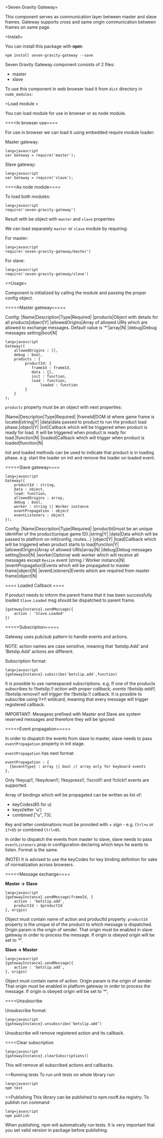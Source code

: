 =Seven Gravity Gateway=

This component serves as communication layer between master and slave frames. Gateway supports cross and same origin communication between frames on same page.

=Install=

You can install this package with **npm**:

`npm install seven-gravity-gateway --save`

Seven Gravity Gateway component consists of 2 files:
 - master
 - slave


To use this component in web browser load it from `dist` directory in `node_modules`:

=Load module =

You can load module for use in browser or as node module.


====In browser use====

For use in browser we can load it using embedded require module loader:

Master gateway:

```
lang=javascript
var Gateway = require('master');
```
Slave gateway:

```
lang=javascript
var Gateway = require('slave');
```

====As node module====

To load both modules:
```
lang=javascript
require('seven-gravity-gateway')
```

Result with be object with `master` and `slave` properties

We can load separately `master` or `slave` module by requiring:

For master:
```
lang=javascript
require('seven-gravity-gateway/master')
```

For slave:
```
lang=javascript
require('seven-gravity-gateway/slave')
```

==Usage=

Component is initialized by calling the module and passing the proper config object.

=====Master gateway=====

Config:
|Name|Description|Type|Required|
|products|Object with details for all products|object|Y|
|allowedOrigins|Array of allowed URIs which are allowed to exchange messages. Default value is '*'|array|N|
|debug|Debug messages setting|bool|N|


```
lang=javascript
Gateway({
    allowedOrigins : [],
    debug : bool,
    products : {
         productId: {
  	        frameId : frameId,
	        data : {},
	        init : function,
 	        load : function,
                loaded : function
         }
    }
);
```

`products` property must be an object with next properties:

|Name|Description|Type|Required|
|frameId|DOM id where game frame is located|string|Y|
|data|data passed to product to run the product load phase.|object|Y|
|init|Callback which will be triggered when product is ready for load. It will be triggered when product is ready for load.|function|N|
|loaded|Callback which will trigger when product is loaded|function|N|

Init and loaded methods can be used to indicate that product is in loading phase. e.g. start the loader on init and remove the loader on loaded event.


=====Slave gateway====

```
lang=javascript
Gateway({
    productId : string,
    data : object,
    load: function,
    allowedOrigins : array,
    debug : bool,
    worker : string || Worker instance
    eventPropagation : object
    eventListeners : object
});
```
Config:
|Name|Description|Type|Required|
|productId|must be an unique identifier of the product(unique game ID).|string|Y|
|data|Data which will be passed to platform on init(config, routes...) |object|Y|
|load|Callback which will be triggered when product starts to load|function|Y|
|allowedOrigins|Array of allowed URIs|array|N|
|debug|Debug messages setting|bool|N|
|worker|Optional web worker which will receive all messages except `Resize` event |string / Worker instance|N|
|eventPropagation|Events which will be propagated to master frame|object|N|
|eventListeners|Events which are required from master frame|object|N|

==== Loaded Callback ====

If product needs to inform the parent frame that it has been successfully loaded `Slave.Loaded` msg should be dispatched to parent frame.


```
{gatewayInstance}.sendMessage({
    action : 'Slave.Loaded'
})
```

=====Subscription=====

Gateway uses pub/sub pattern to handle events and actions.

NOTE: action names are case sensitive, meaning that ‘betslip.Add’ and ‘Betslip.Add’ actions are different.

Subscription format:
```
lang=javascript
{gatewayInstance}.subscribe('betslip.add',function)
```

It is possible to use namespaced subscriptions. e.g. If one of the products subscribes to !!betslip.*!! action with proper callback, events !!betslip.add!!, !!betslip.remove!! will trigger the !!betslip.*!! callback. It is possible to subscribe using !!*!! wildcard, meaning that every message will trigger registered callback.

IMPORTANT: Mesagess prefixed with Master and Slave are system reserved messages and therefore they will be ignored

=====Event propagation=====

In order to dispatch the events from slave to master, slave needs to pass `eventPropagation` property in init stage.

`eventPropagation` has next format:

```
eventPropagation : {
  {$eventType} : array || bool // array only for keyboard events
},
```

Only !!keyup!!, !!keydown!!, !!keypress!!, !!scroll!! and !!click!! events are supported.

Array of bindings which will be propagated can be written as list of:

 - keyCodes(85 for u)
 - keys(letter 'u')
 - combined ["u", 73].

Key and letter combinations must be provided with + sign - e.g. `Ctrl+u` or `17+85` or combined `Ctrl+85`.

In order to dispatch the events from master to slave, slave needs to pass `eventListeners` prop in configuration declaring which keys he wants to listen. Format is the same.

(NOTE) It is advised to use the keyCodes for key binding definition for sake of normalization across browsers.

=====Message exchange====

**Master -> Slave**

```
lang=javascript
{gatewayInstance}.sendMessage(frameId, {
    action : 'betslip.add',
    productId : $productId
}, origin)
```

Object must contain name of action and productId property. `productId` property is the unique id of the product to which message is dispatched. Origin param is the origin of sender. That origin must be enabled in slave gateway in order to process the message. If origin is obeyed origin will be set to ‘*’.

**Slave -> Master**

```
lang=javascript
{gatewayInstance}.sendMessage({
    action : 'betslip.add',
}, origin)
```

Object must contain name of action. Origin param is the origin of sender. That origin must be enabled in platform gateway in order to process the message. If origin is obeyed origin will be set to ‘*’,

====Unsubscribe

Unsubscribe format:
```
lang=javascript
{gatewayInstance}.unsubscribe('betslip.add’)
```

Unsubscribe will remove registered action and its callback.


====Clear subscription
```
lang=javascript
{gatewayInstance}.clearSubscriptions()
```

This will remove all subscribed actions and callbacks.

==Running tests
To run unit tests on whole library run:
```
lang=javascript
npm test
```

==Publishing
This library can be published to npm.nsoft.ba registry. To publish run command:
```
lang=javascript
npm publish
```

When publishing, npm will automatically run tests.
It is very important that you set valid version in package before publishing.